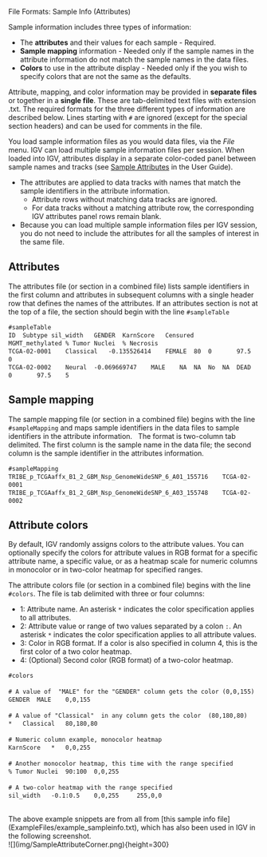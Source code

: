 
<!---
The page title should not go in the menu
-->
<p class="page-title">File Formats: Sample Info (Attributes)</p>

Sample information includes three types of information: 

* The **attributes** and their values for each sample - Required.
* **Sample mapping** information - Needed only if the sample names in the attribute information do not match the sample names in the data files.
* **Colors** to use in the attribute display - Needed only if the you wish to specify colors that are not the same as the defaults.

Attribute, mapping, and color information may be provided in **separate files** or together in a **single file**. These are tab-delimited text files with extension .txt. The required formats for the three different types of information are described below. Lines starting with `#` are ignored (except for the special section headers) and can be used for comments in the file.

You load sample information files as you would data files, via the _File_ menu. IGV can load multiple sample information files per session. When loaded into IGV, attributes display in a separate color-coded panel between sample names and tracks (see [Sample Attributes](../UserGuide/sample_attributes.md) in the User Guide). 

*   The attributes are applied to data tracks with names that match the sample identifiers in the attribute information. 
    *   Attribute rows without matching data tracks are ignored. 
    *   For data tracks without a matching attribute row, the corresponding IGV attributes panel rows remain blank.
*   Because you can load multiple sample information files per IGV session, you do not need to include the attributes for all the samples of interest in the same file.

## Attributes

The attributes file (or section in a combined file) lists sample identifiers in the first column and attributes in subsequent columns with a single header row that defines the names of the attributes. If an attributes section is not at the top of a file, the section should begin with the line `#sampleTable`

```
#sampleTable
ID	Subtype	sil_width	GENDER	KarnScore	Censured	MGMT_methylated	% Tumor Nuclei	% Necrosis
TCGA-02-0001	Classical	-0.135526414	FEMALE	80	0		97.5	0
TCGA-02-0002	Neural	-0.069669747	MALE	NA	NA	No	NA	DEAD	0		97.5	5
```

## Sample mapping

The sample mapping file (or section in a combined file) begins with the line `#sampleMapping` and maps sample identifiers in the data files to sample identifiers in the attribute information.   The format is two-column tab delimited. The first column is the sample name in the data file; the second column is the sample identifier in the attributes information.

```
#sampleMapping
TRIBE_p_TCGAaffx_B1_2_GBM_Nsp_GenomeWideSNP_6_A01_155716	TCGA-02-0001
TRIBE_p_TCGAaffx_B1_2_GBM_Nsp_GenomeWideSNP_6_A03_155748	TCGA-02-0002
```

## Attribute colors

By default, IGV randomly assigns colors to the attribute values. You can optionally specify the colors for attribute values in RGB format for a specific attribute name, a specific value, or as a heatmap scale for numeric columns in monocolor or in two-color heatmap for specified ranges. 

The attribute colors file (or section in a combined file) begins with the line `#colors`. The file is tab delimited with three or four columns:

* 1: Attribute name. An asterisk `*` indicates the color specification applies to all attributes.
* 2: Attribute value or range of two values separated by a colon `:`. An asterisk `*` indicates the color specification applies to all attribute values.
* 3: Color in RGB format. If a color is also specified in column 4, this is the first color of a two color heatmap.
* 4: (Optional) Second color (RGB format) of a two-color heatmap.

```
#colors 	
  	  	  	 
# A value of  "MALE" for the "GENDER" column gets the color (0,0,155)
GENDER 	MALE 	0,0,155 
	  	
# A value of "Classical"  in any column gets the color  (80,180,80)
* 	Classical 	80,180,80 	
  	
# Numeric column example, monocolor heatmap
KarnScore 	* 	0,0,255 	
  	
# Another monocolor heatmap, this time with the range specified
% Tumor Nuclei 	90:100 	0,0,255 
	  	
# A two-color heatmap with the range specified
sil_width 	-0.1:0.5 	0,0,255 	255,0,0 	
```

<br>
The above example snippets are from all from [this sample info file](ExampleFiles/example_sampleinfo.txt), which has also been used in IGV in the following screenshot.
<br>
![](img/SampleAttributeCorner.png){height=300}
 
